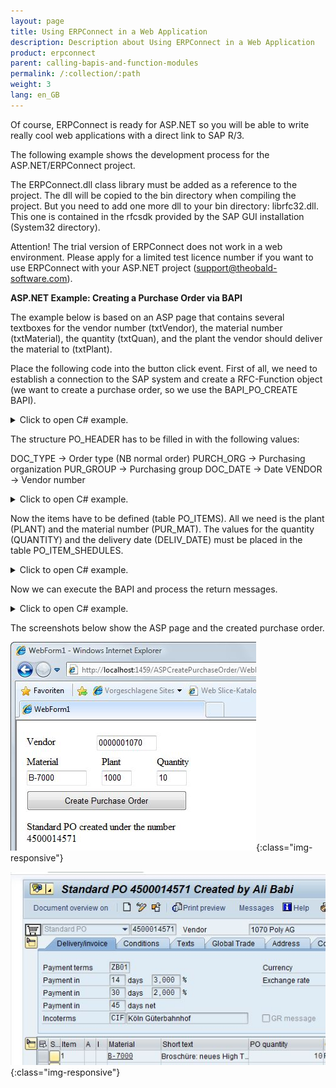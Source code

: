 ```yaml
---
layout: page
title: Using ERPConnect in a Web Application
description: Description about Using ERPConnect in a Web Application
product: erpconnect
parent: calling-bapis-and-function-modules
permalink: /:collection/:path
weight: 3
lang: en_GB
---
```


Of course, ERPConnect is ready for ASP.NET so you will be able to write really cool web applications with a direct link to SAP R/3.

The following example shows the development process for the ASP.NET/ERPConnect project.

The ERPConnect.dll class library must be added as a reference to the project. The dll will be copied to the bin directory when compiling the project. But you need to add one more dll to your bin directory: librfc32.dll. This one is contained in the rfcsdk provided by the SAP GUI installation (System32 directory).

Attention! The trial version of ERPConnect does not work in a web environment. Please apply for a limited test licence number if you want to use ERPConnect with your ASP.NET project (support@theobald-software.com).

**ASP.NET Example: Creating a Purchase Order via BAPI**

The example below is based on an ASP page that contains several textboxes for the vendor number (txtVendor), the material number (txtMaterial), the quantity (txtQuan), and the plant the vendor should deliver the material to (txtPlant).

Place the following code into the button click event. First of all, we need to establish a connection to the SAP system and create a RFC-Function object (we want to create a purchase order, so we use the BAPI_PO_CREATE BAPI).


<details>
<summary>Click to open C# example.</summary>
{% highlight csharp %}
private void Button1_Click(object sender, System.EventArgs e) 
{ 
    using(R3Connection con = new R3Connection("SAPServer",00,"SAPUser","Password","EN","800")) 
    { 
        ERPConnect.LIC.SetLic("LicenseNumber"); 
           
        con.Open(false); 
          
        // Create a RFC-Function object 
        RFCFunction func = con.CreateFunction("BAPI_PO_CREATE");

{% endhighlight %}
</details>

The structure PO_HEADER has to be filled in with the following values: 

DOC_TYPE -> Order type (NB normal order)
PURCH_ORG -> Purchasing organization
PUR_GROUP -> Purchasing group
DOC_DATE -> Date 
VENDOR -> Vendor number

<details>
<summary>Click to open C# example.</summary>
{% highlight csharp %}
// Fill header structure
RFCStructure Header = func.Exports["PO_HEADER"].ToStructure();
Header["DOC_TYPE"]= "NB";
Header["PURCH_ORG"] = "1000";
Header["PUR_GROUP"] = "010";
Header["DOC_DATE"]= ERPConnect.ConversionUtils.NetDate2SAPDate(DateTime.Now);
Header["VENDOR"]= this.txtVendor.Text

{% endhighlight %}
</details>

Now the items have to be defined (table PO_ITEMS). All we need is the plant (PLANT) and the material number (PUR_MAT). 
The values for the quantity (QUANTITY) and the delivery date (DELIV_DATE) must be placed in the table PO_ITEM_SHEDULES.

<details>
<summary>Click to open C# example.</summary>
{% highlight csharp %}
// Create an Item
RFCTable items = func.Tables["PO_ITEMS"];
RFCStructure item = items.AddRow();
item["PO_ITEM"] = "1";
item["PUR_MAT"] = this.txtMaterial.Text;
item["PLANT"] = this.txtPlant.Text;
  
// Create and fill shedules
RFCTable shedules = func.Tables["PO_ITEM_SCHEDULES"];
RFCStructure shedule = shedules.AddRow();
shedule["PO_ITEM"] = "1";
shedule["DELIV_DATE"] = ERPConnect.ConversionUtils.NetDate2SAPDate(DateTime.Now);
shedule["QUANTITY"] = Convert.ToDecimal(this.txtQuan.Text);
{% endhighlight %}
</details>

Now we can execute the BAPI and process the return messages.

<details>
<summary>Click to open C# example.</summary>
{% highlight csharp %}


// Exceute Bapi and process return messages
func.Execut e();
this.txtReturn.Text = "";
this.txtReturn.Text += func.Tables["RETURN"].Rows[0, "MESSAGE"] + "\r\n";


{% endhighlight %}
</details>

The screenshots below show the ASP page and the created purchase order.


![purchase-order1](/img/content/create-purchase-order-ie.jpg){:class="img-responsive"}  


![purchase-order2](/img/content/create-purchase-order-ie_02.jpg){:class="img-responsive"}  
  
